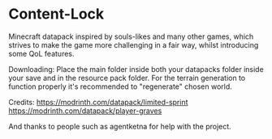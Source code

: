 # Content-Lock
Minecraft datapack inspired by souls-likes and many other games, which strives to make the game more challenging in a fair way, whilst introducing some QoL features.

Downloading:
Place the main folder inside both your datapacks folder inside your save and in the resource pack folder.
For the terrain generation to function properly it's recommended to "regenerate" chosen world.

Credits:
https://modrinth.com/datapack/limited-sprint
https://modrinth.com/datapack/player-graves

And thanks to people such as agentketna for help with the project.